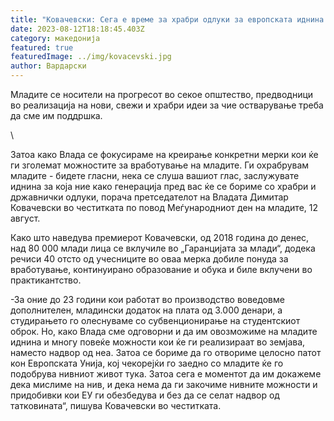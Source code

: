 ```yaml
---
title: "Ковачевски: Сега е време за храбри одлуки за европската иднина на младите"
date: 2023-08-12T18:18:45.403Z
category: македонија
featured: true
featuredImage: ../img/kovacevski.jpg
author: Вардарски
---
```

<!--StartFragment-->

Младите се носители на прогресот во секое општество, предводници во реализација на нови, свежи и храбри идеи за чие остварување треба да сме им поддршка. 

\
<!--StartFragment-->

Затоа како Влада се фокусираме на креирање конкретни мерки кои ќе ги зголемат можностите за вработување на младите. Ги охрабрувам младите - бидете гласни, нека се слуша вашиот глас, заслужувате иднина за која ние како генерација пред вас ќе се бориме со храбри и државнички одлуки, порача претседателот на Владата Димитар Ковачевски во честитката по повод Меѓународниот ден на младите, 12 август.

Како што наведува премиерот Ковачевски, од 2018 година до денес, над 80 000 млади лица се вклучиле во „Гаранцијата за млади“, додека речиси 40 отсто од учесниците во оваа мерка добиле понуда за вработување, континуирано образование и обука и биле вклучени во практикантство.

\-За оние до 23 години кои работат во производство воведовме дополнителен, младински додаток на плата од 3.000 денари, а студирањето го олеснуваме со субвенционирање на студентскиот оброк. Но, како Влада сме одговорни и да им овозможиме на младите иднина и многу повеќе можности кои ќе ги реализираат во земјава, наместо надвор од неа. Затоа се бориме да го отвориме целосно патот кон Европската Унија, кој чекорејќи го заедно со младите ќе го подобрува нивниот живот тука. Затоа сега е моментот да им докажеме дека мислиме на нив, и дека нема да ги закочиме нивните можности и придобивки кои ЕУ ги обезбедува и без да се селат надвор од татковината“, пишува Ковачевски во честитката.

<!--EndFragment-->